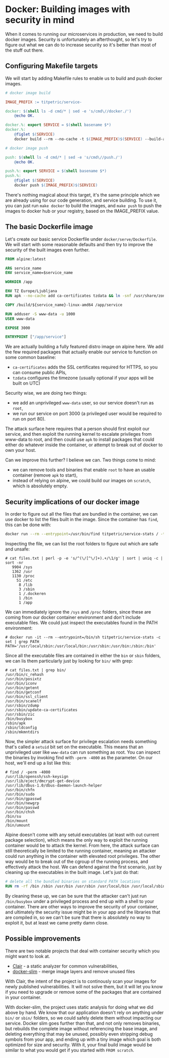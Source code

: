 # Docker: Building images with security in mind

When it comes to running our microservices in production, we need to build docker
images. Security is unfortunately an afterthought, so let's try to figure out what
we can do to increase security so it's better than most of the stuff out there.

## Configuring Makefile targets

We will start by adding Makefile rules to enable us to build and push docker images.

~~~Makefile
# docker image build

IMAGE_PREFIX := titpetric/service-

docker: $(shell ls -d cmd/* | sed -e 's/cmd\//docker./')
	@echo OK.

docker.%: export SERVICE = $(shell basename $*)
docker.%:
	@figlet $(SERVICE)
	docker build --rm --no-cache -t $(IMAGE_PREFIX)$(SERVICE) --build-arg service_name=$(SERVICE) -f docker/serve/Dockerfile .

# docker image push

push: $(shell ls -d cmd/* | sed -e 's/cmd\//push./')
	@echo OK.

push.%: export SERVICE = $(shell basename $*)
push.%:
	@figlet $(SERVICE)
	docker push $(IMAGE_PREFIX)$(SERVICE)
~~~

There's nothing magical about this target, it's the same principle which we are already using for
our code generation, and service building. To use it, you can just run `make docker` to build the images,
and `make push` to push the images to docker hub or your registry, based on the IMAGE_PREFIX value.

## The basic Dockerfile image

Let's create our basic service Dockerfile under `docker/serve/Dockerfile`. We will start with some
reasonable defaults and then try to improve the security of the built images even further.

~~~Dockerfile
FROM alpine:latest

ARG service_name
ENV service_name=$service_name

WORKDIR /app

ENV TZ Europe/Ljubljana
RUN apk --no-cache add ca-certificates tzdata && ln -snf /usr/share/zoneinfo/$TZ /etc/localtime && echo $TZ > /etc/timezone

COPY /build/${service_name}-linux-amd64 /app/service

RUN adduser -S www-data -u 1000
USER www-data

EXPOSE 3000

ENTRYPOINT ["/app/service"]
~~~

We are actually building a fully featured distro image on alpine here. We add the few required packages that
actually enable our service to function on some common baseline:

- `ca-certificates` adds the SSL certificates required for HTTPS, so you can consume public APIs,
- `tzdata` configures the timezone (usually optional if your apps will be built on UTC)

Security wise, we are doing two things:

- we add an unprivileged `www-data` user, so our service doesn't run as `root`,
- we run our service on port 3000 (a privileged user would be required to run on port 80).

The attack surface here requires that a person should first exploit our service, and then exploit the
running kernel to escalate privileges from www-data to root, and then could use `apk` to install packages
that could either do whatever inside the container, or attempt to break out of docker to own your host.

Can we improve this further? I believe we can. Two things come to mind:

- we can remove tools and binaries that enable `root` to have an usable container (remove `apk` to start),
- instead of relying on alpine, we could build our images on `scratch`, which is absolutely empty.

## Security implications of our docker image

In order to figure out all the files that are bundled in the container, we can use docker to
list the files built in the image. Since the container has `find`, this can be done with:

~~~bash
docker run --rm --entrypoint=/usr/bin/find titpetric/service-stats / -type f > files.txt
~~~

Inspecting the file, we can list the root folders to figure out which are safe and unsafe:

~~~plaintext
# cat files.txt | perl -p -e 's/^(\/[^\/]+).+/\1/g' | sort | uniq -c | sort -nr
   9904 /sys
   1362 /usr
   1130 /proc
     51 /etc
      8 /lib
      3 /sbin
      1 /.dockeren
      1 /bin
      1 /app
~~~

We can immediately ignore the `/sys` and `/proc` folders, since these are coming from our docker
container environment and don't include executable files. We could just inspect the executables
found in the PATH environment:

~~~plaintext
# docker run -it --rm --entrypoint=/bin/sh titpetric/service-stats -c set | grep PATH
PATH='/usr/local/sbin:/usr/local/bin:/usr/sbin:/usr/bin:/sbin:/bin'
~~~

Since all the executable files are contained in either the `bin` or `sbin` folders, we can
lis them particularly just by looking for `bin/` with grep:

~~~plaintext
# cat files.txt | grep bin/
/usr/bin/c_rehash
/usr/bin/posixtz
/usr/bin/iconv
/usr/bin/getent
/usr/bin/getconf
/usr/bin/ssl_client
/usr/bin/scanelf
/usr/sbin/zdump
/usr/sbin/update-ca-certificates
/usr/sbin/zic
/bin/busybox
/sbin/apk
/sbin/ldconfig
/sbin/mkmntdirs
~~~

Now, the simpler attack surface for privilege escalation needs something that's called a `setuid`
bit set on the executable. This means that an unprivileged user like `www-data` can run something
as root. You can inspect the binaries by invoking find with `-perm -4000` as the parameter. On our
host, we'll end up a list like this:

~~~plaintext
# find / -perm -4000
/usr/lib/openssh/ssh-keysign
/usr/lib/eject/dmcrypt-get-device
/usr/lib/dbus-1.0/dbus-daemon-launch-helper
/usr/bin/chfn
/usr/bin/sudo
/usr/bin/gpasswd
/usr/bin/newgrp
/usr/bin/passwd
/usr/bin/chsh
/bin/su
/bin/mount
/bin/umount
~~~

Alpine doesn't come with any setuid executables (at least with out current package selection), which
means the only way to exploit the running container would be to attack the kernel. From here, the attack
surface can still theoretically be limited to the running container, meaning an attacker could run anything
in the container with elevated root privileges. The other way would be to break out of the cgroup of the
running process, and effectively attack the host. We can defend against the first scenario, just by
cleaning up the executables in the built image. Let's just do that:

~~~Dockerfile
# delete all the bundled binaries on standard PATH locations
RUN rm -rf /bin /sbin /usr/bin /usr/sbin /usr/local/bin /usr/local/sbin
~~~

By cleaning these up, we can be sure that the attacker can't just run `/bin/busybox` under a privileged
process and end up with a shell to your container. There are other ways to improve the security of your
container, and ultimately the security issue might be in your app and the libraries that are compiled in,
so we can't be sure that there is absolutely no way to exploit it, but at least we came pretty damn close.

## Possible improvements

There are two notable projects that deal with container security which you might want to look at.

- [Clair](https://github.com/quay/clair) - a static analyzer for common vulnerabilities,
- [docker-slim](https://github.com/docker-slim/docker-slim) - merge image layers and remove unused files

With Clair, the intent of the project is to continously scan your images for newly published vulnerabilities.
It will not solve them, but it will let you know if you need to upgrade or remove some of the packages
that are contained in your container.

With docker-slim, the project uses static analysis for doing what we did above by hand. We know that
our application doesn't rely on anything under `bin/` or `sbin/` folders, so we could safely delete them
without impacting our service. Docker slim goes further than that, and not only removes binaries, but
rebuilds the complete image without referencing the base image, and deleting everything that may be unused,
possibly even stripping debug symbols from your app, and ending up with a tiny image which goal is both
optimized for size and security. With it, your final build image would be similar to what you would
get if you started with `FROM scratch`.